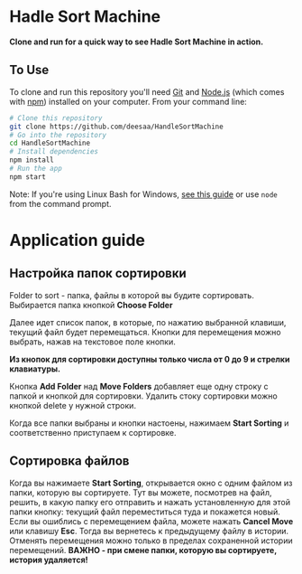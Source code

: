 # Hadle Sort Machine

**Clone and run for a quick way to see Hadle Sort Machine in action.**

## To Use

To clone and run this repository you'll need [Git](https://git-scm.com) and [Node.js](https://nodejs.org/en/download/) (which comes with [npm](http://npmjs.com)) installed on your computer. From your command line:

```bash
# Clone this repository
git clone https://github.com/deesaa/HandleSortMachine
# Go into the repository
cd HandleSortMachine
# Install dependencies
npm install
# Run the app
npm start
```

Note: If you're using Linux Bash for Windows, [see this guide](https://www.howtogeek.com/261575/how-to-run-graphical-linux-desktop-applications-from-windows-10s-bash-shell/) or use `node` from the command prompt.

# Application guide

## Настройка папок сортировки

Folder to sort - папка, файлы в которой вы будите сортировать. Выбирается папка кнопкой __Choose Folder__

Далее идет список папок, в которые, по нажатию выбранной клавиши, текущий файл будет перемещаться. 
Кнопки для перемещения можно выбрать, нажав на текстовое поле кнопки. 

__Из кнопок для сортировки доступны только числа от 0 до 9 и стрелки клавиатуры.__

Кнопка __Add Folder__ над __Move Folders__ добавляет еще одну строку с папкой и кнопкой для сортировки.
Удалить стоку сортировки можно кнопкой delete у нужной строки. 

Когда все папки выбраны и кнопки настоены, нажимаем __Start Sorting__ и соответственно приступаем к сортировке.


## Сортировка файлов

Когда вы нажимаете __Start Sorting__, открывается окно с одним файлом из папки, которую вы сортируете. Тут вы можете, посмотрев на файл, решить, в какую папку его отправить и нажать установленную для этой папки кнопку: текущий файл переместиться туда и покажется новый. 
Если вы ошиблись с перемещением файла, можете нажать __Cancel Move__ или клавишу __Esc__. Тогда вы вернетесь к предыдущему файлу в истории. 
Отменять перемещения можно только в пределах сохраненной истории перемещений.
__ВАЖНО - при смене папки, которую вы сортируете, история удаляется!__